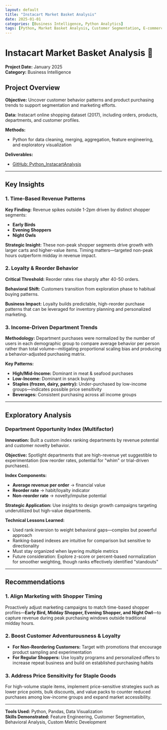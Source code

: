 ```yaml
---
layout: default
title: "Instacart Market Basket Analysis"
date: 2025-01-01
categories: [Business Intelligence, Python Analytics]
tags: [Python, Market Basket Analysis, Customer Segmentation, E-commerce, Behavioral Analysis]
---
```


# Instacart Market Basket Analysis 🛒

**Project Date:** January 2025  
**Category:** Business Intelligence  

## Project Overview

**Objective:** Uncover customer behavior patterns and product purchasing trends to support segmentation and marketing efforts.

**Data:** Instacart online shopping dataset (2017), including orders, products, departments, and customer profiles.

**Methods:**
- Python for data cleaning, merging, aggregation, feature engineering, and exploratory visualization

**Deliverables:**
- [GitHub: Python_InstacartAnalysis](link-placeholder)

---

## Key Insights

### 1. Time-Based Revenue Patterns

**Key Finding:** Revenue spikes outside 1-2pm driven by distinct shopper segments:
- **Early Birds**
- **Evening Shoppers** 
- **Night Owls**

**Strategic Insight:** These non-peak shopper segments drive growth with larger carts and higher-value items. Timing matters—targeted non-peak hours outperform midday in revenue impact.

### 2. Loyalty & Reorder Behavior

**Critical Threshold:** Reorder rates rise sharply after 40-50 orders.

**Behavioral Shift:** Customers transition from exploration phase to habitual buying patterns.

**Business Impact:** Loyalty builds predictable, high-reorder purchase patterns that can be leveraged for inventory planning and personalized marketing.

### 3. Income-Driven Department Trends

**Methodology:** Department purchases were normalized by the number of users in each demographic group to compare average behavior per person rather than total volume—mitigating proportional scaling bias and producing a behavior-adjusted purchasing matrix.

**Key Patterns:**
- **High/Mid-Income:** Dominant in meat & seafood purchases
- **Low-Income:** Dominant in snack buying
- **Staples (frozen, dairy, pantry):** Under-purchased by low-income groups—indicates possible price sensitivity
- **Beverages:** Consistent purchasing across all income groups

---

## Exploratory Analysis

### Department Opportunity Index (Multifactor)

**Innovation:** Built a custom index ranking departments by revenue potential and customer novelty behavior.

**Objective:** Spotlight departments that are high-revenue yet suggestible to experimentation (low reorder rates, potential for "whim" or trial-driven purchases).

**Index Components:**
- **Average revenue per order** → financial value
- **Reorder rate** → habit/loyalty indicator  
- **Non-reorder rate** → novelty/impulse potential

**Strategic Application:** Use insights to design growth campaigns targeting underutilized but high-value departments.

**Technical Lessons Learned:**
- Used rank inversion to weight behavioral gaps—complex but powerful approach
- Ranking-based indexes are intuitive for comparison but sensitive to directionality
- Must stay organized when layering multiple metrics
- Future consideration: Explore z-score or percent-based normalization for smoother weighting, though ranks effectively identified "standouts"

---

## Recommendations

### 1. Align Marketing with Shopper Timing
Proactively adjust marketing campaigns to match time-based shopper profiles—**Early Bird, Midday Shopper, Evening Shopper, and Night Owl**—to capture revenue during peak purchasing windows outside traditional midday hours.

### 2. Boost Customer Adventurousness & Loyalty
- **For Non-Reordering Customers:** Target with promotions that encourage product sampling and experimentation
- **For Regular Shoppers:** Use loyalty programs and personalized offers to increase repeat business and build on established purchasing habits

### 3. Address Price Sensitivity for Staple Goods
For high-volume staple items, implement price-sensitive strategies such as lower price points, bulk discounts, and value packs to counter reduced purchases among low-income groups and expand market accessibility.

---

**Tools Used:** Python, Pandas, Data Visualization  
**Skills Demonstrated:** Feature Engineering, Customer Segmentation, Behavioral Analysis, Custom Metric Development